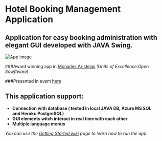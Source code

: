 Hotel Booking Management Application
====================================

Application for easy booking administration with elegant GUI developed with JAVA Swing.
------------------
![App image](https://github.com/alexzzzboom/BookingManagment/blob/master/screenshots/1.JPG)

###Award winning app in [Monades Aristeias](https://ma.ellak.gr) _(Units of Excellence:Open Sowftware)_ 

###Presented in event [here](https://ma.ellak.gr/events/3%CE%B7-%CE%B7%CE%BC%CE%B5%CF%81%CE%AF%CE%B4%CE%B1-%CE%BC%CE%BF%CE%BD%CE%AC%CE%B4%CE%B1%CF%82-%CE%B1%CF%81%CE%B9%CF%83%CF%84%CE%B5%CE%AF%CE%B1%CF%82-%CF%80%CE%B1%CE%BD%CE%B5%CF%80%CE%B9%CF%83%CF%84/)


This application support:
---------------
* **Connection with database ( tested in local JAVA DB, Azure MS SQL and Heroku PostgreSQL)**
* **GUI elements witch interact in real time with each other**
* **Multiple language menus**

*You can use the [Getting Started wiki](https://github.com/alexzzzboom/BookingManagment/wiki/Getting-Started) page to learn how to run the app*
